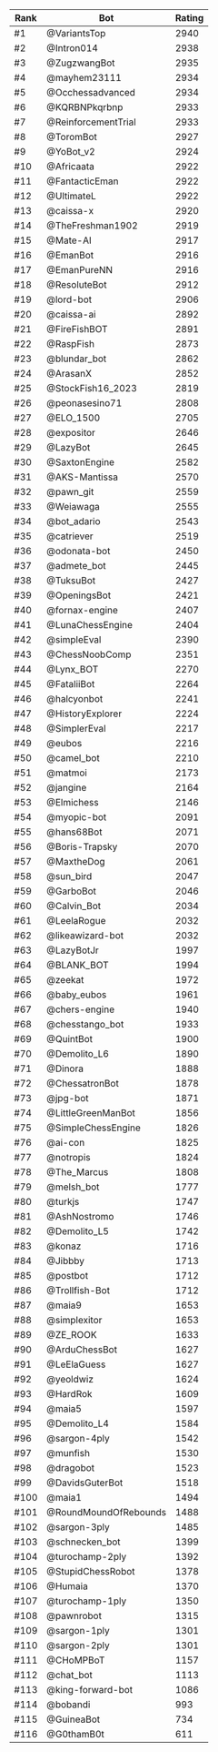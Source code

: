 Rank|Bot|Rating
---|---|---
#1|@VariantsTop|2940
#2|@Intron014|2938
#3|@ZugzwangBot|2935
#4|@mayhem23111|2934
#5|@Occhessadvanced|2934
#6|@KQRBNPkqrbnp|2933
#7|@ReinforcementTrial|2933
#8|@ToromBot|2927
#9|@YoBot_v2|2924
#10|@Africaata|2922
#11|@FantacticEman|2922
#12|@UltimateL|2922
#13|@caissa-x|2920
#14|@TheFreshman1902|2919
#15|@Mate-AI|2917
#16|@EmanBot|2916
#17|@EmanPureNN|2916
#18|@ResoluteBot|2912
#19|@lord-bot|2906
#20|@caissa-ai|2892
#21|@FireFishBOT|2891
#22|@RaspFish|2873
#23|@blundar_bot|2862
#24|@ArasanX|2852
#25|@StockFish16_2023|2819
#26|@peonasesino71|2808
#27|@ELO_1500|2705
#28|@expositor|2646
#29|@LazyBot|2645
#30|@SaxtonEngine|2582
#31|@AKS-Mantissa|2570
#32|@pawn_git|2559
#33|@Weiawaga|2555
#34|@bot_adario|2543
#35|@catriever|2519
#36|@odonata-bot|2450
#37|@admete_bot|2445
#38|@TuksuBot|2427
#39|@OpeningsBot|2421
#40|@fornax-engine|2407
#41|@LunaChessEngine|2404
#42|@simpleEval|2390
#43|@ChessNoobComp|2351
#44|@Lynx_BOT|2270
#45|@FataliiBot|2264
#46|@halcyonbot|2241
#47|@HistoryExplorer|2224
#48|@SimplerEval|2217
#49|@eubos|2216
#50|@camel_bot|2210
#51|@matmoi|2173
#52|@jangine|2164
#53|@Elmichess|2146
#54|@myopic-bot|2091
#55|@hans68Bot|2071
#56|@Boris-Trapsky|2070
#57|@MaxtheDog|2061
#58|@sun_bird|2047
#59|@GarboBot|2046
#60|@Calvin_Bot|2034
#61|@LeelaRogue|2032
#62|@likeawizard-bot|2032
#63|@LazyBotJr|1997
#64|@BLANK_BOT|1994
#65|@zeekat|1972
#66|@baby_eubos|1961
#67|@chers-engine|1940
#68|@chesstango_bot|1933
#69|@QuintBot|1900
#70|@Demolito_L6|1890
#71|@Dinora|1888
#72|@ChessatronBot|1878
#73|@jpg-bot|1871
#74|@LittleGreenManBot|1856
#75|@SimpleChessEngine|1826
#76|@ai-con|1825
#77|@notropis|1824
#78|@The_Marcus|1808
#79|@melsh_bot|1777
#80|@turkjs|1747
#81|@AshNostromo|1746
#82|@Demolito_L5|1742
#83|@konaz|1716
#84|@Jibbby|1713
#85|@postbot|1712
#86|@Trollfish-Bot|1712
#87|@maia9|1653
#88|@simplexitor|1653
#89|@ZE_ROOK|1633
#90|@ArduChessBot|1627
#91|@LeElaGuess|1627
#92|@yeoldwiz|1624
#93|@HardRok|1609
#94|@maia5|1597
#95|@Demolito_L4|1584
#96|@sargon-4ply|1542
#97|@munfish|1530
#98|@dragobot|1523
#99|@DavidsGuterBot|1518
#100|@maia1|1494
#101|@RoundMoundOfRebounds|1488
#102|@sargon-3ply|1485
#103|@schnecken_bot|1399
#104|@turochamp-2ply|1392
#105|@StupidChessRobot|1378
#106|@Humaia|1370
#107|@turochamp-1ply|1350
#108|@pawnrobot|1315
#109|@sargon-1ply|1301
#110|@sargon-2ply|1301
#111|@CHoMPBoT|1157
#112|@chat_bot|1113
#113|@king-forward-bot|1086
#114|@bobandi|993
#115|@GuineaBot|734
#116|@G0thamB0t|611
